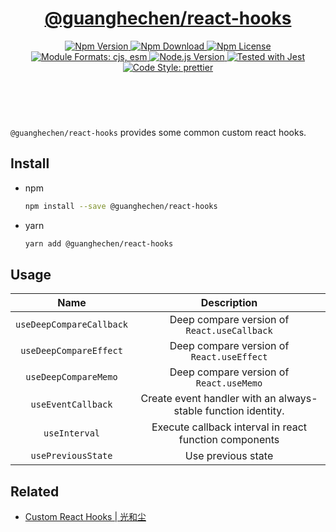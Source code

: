 <header>
  <h1 align="center">
    <a href="https://github.com/guanghechen/react-kit/tree/@guanghechen/react-hooks@3.0.6/packages/react-hooks#readme">@guanghechen/react-hooks</a>
  </h1>
  <div align="center">
    <a href="https://www.npmjs.com/package/@guanghechen/react-hooks">
      <img
        alt="Npm Version"
        src="https://img.shields.io/npm/v/@guanghechen/react-hooks.svg"
      />
    </a>
    <a href="https://www.npmjs.com/package/@guanghechen/react-hooks">
      <img
        alt="Npm Download"
        src="https://img.shields.io/npm/dm/@guanghechen/react-hooks.svg"
      />
    </a>
    <a href="https://www.npmjs.com/package/@guanghechen/react-hooks">
      <img
        alt="Npm License"
        src="https://img.shields.io/npm/l/@guanghechen/react-hooks.svg"
      />
    </a>
    <a href="#install">
      <img
        alt="Module Formats: cjs, esm"
        src="https://img.shields.io/badge/module_formats-cjs%2C%20esm-green.svg"
      />
    </a>
    <a href="https://github.com/nodejs/node">
      <img
        alt="Node.js Version"
        src="https://img.shields.io/node/v/@guanghechen/react-hooks"
      />
    </a>
    <a href="https://github.com/facebook/jest">
      <img
        alt="Tested with Jest"
        src="https://img.shields.io/badge/tested_with-jest-9c465e.svg"
      />
    </a>
    <a href="https://github.com/prettier/prettier">
      <img
        alt="Code Style: prettier"
        src="https://img.shields.io/badge/code_style-prettier-ff69b4.svg?style=flat-square"
      />
    </a>
  </div>
</header>
<br/>


`@guanghechen/react-hooks` provides some common custom react hooks.

## Install

* npm

  ```bash
  npm install --save @guanghechen/react-hooks
  ```

* yarn

  ```bash
  yarn add @guanghechen/react-hooks
  ```

## Usage

Name                      | Description
:------------------------:|:---------------------------------------------:
`useDeepCompareCallback`  | Deep compare version of `React.useCallback`
`useDeepCompareEffect`    | Deep compare version of `React.useEffect`
`useDeepCompareMemo`      | Deep compare version of `React.useMemo`
`useEventCallback`        | Create event handler with an always-stable function identity.
`useInterval`             | Execute callback interval in react function components
`usePreviousState`        | Use previous state


## Related

* [Custom React Hooks | 光和尘](https://me.guanghechen.com/post/web/react/hooks/custom/)


[homepage]: https://github.com/guanghechen/react-kit/tree/@guanghechen/react-hooks@3.0.6/packages/react-hooks#readme
